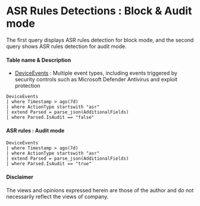 # ASR Rules Detections : Block & Audit mode 
The first query displays ASR rules detection for block mode, and the second query shows ASR rules detection for audit mode.

#### Table name & Description
- [DeviceEvents](https://learn.microsoft.com/en-us/microsoft-365/security/defender/advanced-hunting-deviceevents-table?view=o365-worldwide) :	Multiple event types, including events triggered by security controls such as Microsoft Defender Antivirus and exploit protection

```kusto
DeviceEvents 
| where Timestamp > ago(7d) 
| where ActionType startswith "asr" 
| extend Parsed = parse_json(AdditionalFields) 
| where Parsed.IsAudit == "false" 
```

#### ASR rules : Audit mode 
```kusto
DeviceEvents 
| where Timestamp > ago(7d) 
| where ActionType startswith "asr" 
| extend Parsed = parse_json(AdditionalFields) 
| where Parsed.IsAudit == "true" 
```

#### <Result> 

#### Disclaimer
The views and opinions expressed herein are those of the author and do not necessarily reflect the views of company.
